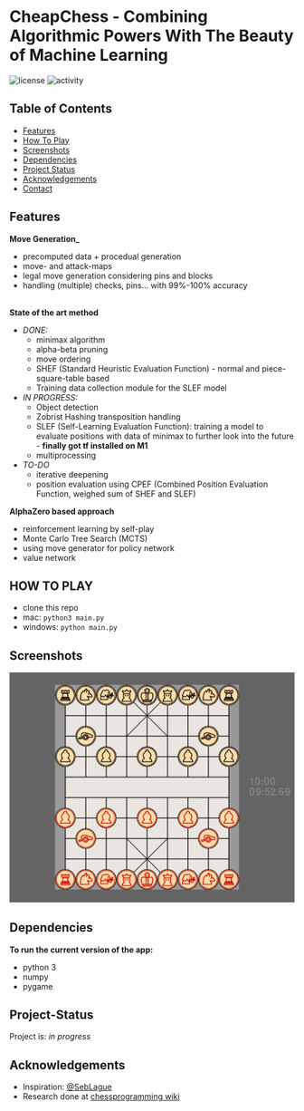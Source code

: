 # CheapChess - Combining Algorithmic Powers With The Beauty of Machine Learning
![license](https://img.shields.io/github/license/SiiiMiii/Chess-AI)
![activity](https://img.shields.io/github/commit-activity/m/SiiiMiii/Chess-AI)

## Table of Contents
  - [Features](#features)
  - [How To Play](#how-to-play)
  - [Screenshots](#screenshots)
  - [Dependencies](#dependencies)
  - [Project Status](#project-status)
  - [Acknowledgements](#acknowledgements)
  - [Contact](#contact)

## Features
**Move Generation_**
* precomputed data + procedual generation
* move- and attack-maps
* legal move generation considering pins and blocks
* handling (multiple) checks, pins... with 99%-100% accuracy
<br></br>

**State of the art method**
* _DONE:_
  * minimax algorithm
  * alpha-beta pruning
  * move ordering
  * SHEF (Standard Heuristic Evaluation Function) - normal and piece-square-table based
  * Training data collection module for the SLEF model
* _IN PROGRESS:_
  * Object detection
  * Zobrist Hashing transposition handling
  * SLEF (Self-Learning Evaluation Function): training a model to evaluate positions with data of minimax to further look into the future - **finally got tf installed on M1**
  * multiprocessing
* _TO-DO_
  * iterative deepening
  * position evaluation using CPEF (Combined Position Evaluation Function, weighed sum of SHEF and  SLEF)

**AlphaZero based approach**
* reinforcement learning by self-play
* Monte Carlo Tree Search (MCTS)
* using move generator for policy network
* value network

## HOW TO PLAY
* clone this repo
* mac: ```python3 main.py```
* windows: ```python main.py```

## Screenshots
<img src="./assets/screenshots/24.08.png" alt="screenshot" width="600"/>

## Dependencies
**To run the current version of the app:**
* python 3
* numpy
* pygame

## Project-Status
Project is: _in progress_

## Acknowledgements
* Inspiration: [@SebLague](https://github.com/SebLague)
* Research done at [chessprogramming wiki](https://www.chessprogramming.org/)
